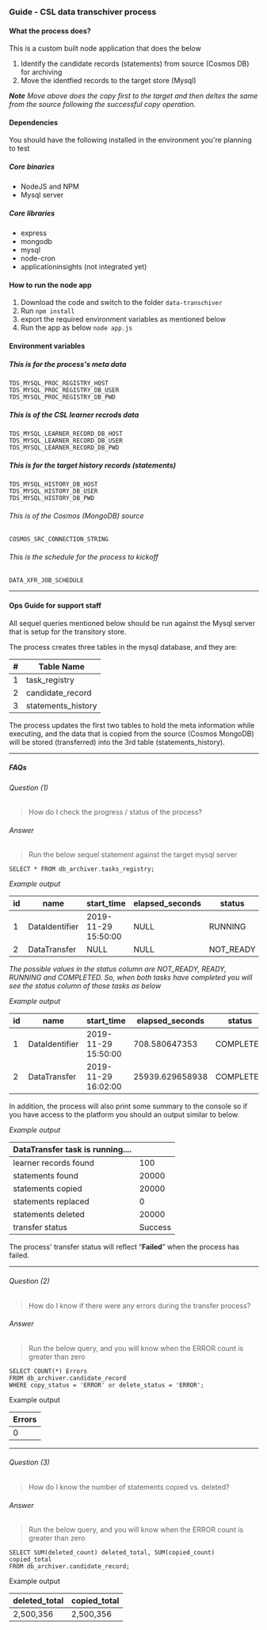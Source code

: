 ### Guide - CSL data transchiver process

#### What the process does?
This is a custom built node application that does the below
1. Identify the candidate records (statements) from source (Cosmos DB) for archiving
2. Move the identfied records to the target store (Mysql)

***Note*** 
*Move above does the copy first to the target and then deltes the same from the source following the successful copy operation.*

#### Dependencies

You should have the following installed in the environment you're planning to test

##### Core binaries

- NodeJS and NPM
- Mysql server

##### Core libraries

- express
- mongodb
- mysql
- node-cron
- applicationinsights (not integrated yet)

#### How to run the node app

1. Download the code and switch to the folder `data-transchiver`
2. Run `npm install`
3. export the required environment variables as mentioned below
4. Run the app as below `node app.js`

#### Environment variables

##### This is for the process's meta data
```
TDS_MYSQL_PROC_REGISTRY_HOST
TDS_MYSQL_PROC_REGISTRY_DB_USER
TDS_MYSQL_PROC_REGISTRY_DB_PWD
```
##### This is of the CSL learner recrods data
```
TDS_MYSQL_LEARNER_RECORD_DB_HOST
TDS_MYSQL_LEARNER_RECORD_DB_USER
TDS_MYSQL_LEARNER_RECORD_DB_PWD
```
##### This is for the target history records (statements)
```
TDS_MYSQL_HISTORY_DB_HOST
TDS_MYSQL_HISTORY_DB_USER
TDS_MYSQL_HISTORY_DB_PWD
```
###### This is of the Cosmos (MongoDB) source 
```
COSMOS_SRC_CONNECTION_STRING
```
###### This is the schedule for the process to kickoff 
```
DATA_XFR_JOB_SCHEDULE
```

------------


#### Ops Guide for support staff

All sequel queries mentioned below should be run against the Mysql server that is setup for the transitory store.

The process creates three tables in the mysql database, and they are:

| #   |  Table Name |
| ------------ | ------------ |
| 1  | task_registry  |
| 2  | candidate_record  |
| 3  | statements_history  |


The process updates the first two tables to hold the meta information while executing, and the data that is copied from the source (Cosmos MongoDB) will be stored (transferred) into the 3rd table (statements_history).

------------
##### FAQs

###### Question (1)
>How do I check the progress / status of the process?

###### Answer
>Run the below sequel statement against the target mysql server

```
SELECT * FROM db_archiver.tasks_registry;
```

_Example output_

|  id | name  | start_time  | elapsed_seconds  |  status |
| ------------ | ------------ | ------------ | ------------ | ------------ |
| 1 |  DataIdentifier | 2019-11-29 15:50:00	  |  NULL |  RUNNING |
| 2  |  DataTransfer | NULL  | NULL  | NOT_READY  |

_The possible values in the status column are NOT_READY, READY, RUNNING and COMPLETED. So, when both tasks have completed you will see the status column of those tasks as below_

_Example output_

|  id | name  | start_time  | elapsed_seconds  |  status |
| ------------ | ------------ | ------------ | ------------ | ------------ |
| 1 |  DataIdentifier | 2019-11-29 15:50:00	  |  708.580647353 |  COMPLETED |
| 2  |  DataTransfer | 2019-11-29 16:02:00  | 25939.629658938  | COMPLETED  |


In addition, the process will also print some summary to the console so if you have access to the platform you should an output similar to below.

_Example output_

| DataTransfer task is running.... | |
| ------------ | ------------ |
| learner records found | 100 |
| statements found  | 20000 |
| statements copied  | 20000 |
| statements replaced | 0 |
| statements deleted   | 20000 |
| transfer status    | Success |

The process' transfer status will reflect “**Failed**” when the process has failed.

------------

###### Question (2)
>How do I know if there were any errors during the transfer process?

###### Answer
>Run the below query, and you will know when the ERROR count is greater than zero

```
SELECT COUNT(*) Errors 
FROM db_archiver.candidate_record 
WHERE copy_status = 'ERROR' or delete_status = 'ERROR';
```

Example output

|  Errors |
| ------------ |
| 0 |

------------

###### Question (3)
>How do I know the number of statements copied vs. deleted?

###### Answer
>Run the below query, and you will know when the ERROR count is greater than zero

```
SELECT SUM(deleted_count) deleted_total, SUM(copied_count) copied_total 
FROM db_archiver.candidate_record;
```

Example output

| deleted_total  | copied_total  |
| ------------ | ------------ |
| 2,500,356  | 2,500,356   |

